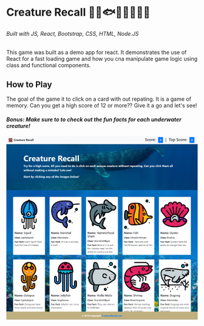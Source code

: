 # Creature Recall :octopus::tropical_fish::fish::turtle::dolphin::blowfish::whale::ocean:
###### Built with  JS, React, Bootstrap, CSS, HTML, Node.JS

This game was built as a demo app for react. It demonstrates the use of React for a fast loading game and how you cna manipulate game logic using class and functional components.

## How to Play
The goal of the game it to click on a card with out repating. It is a game of memory. Can you get a high score of 12 or more?? Give it a go and let's see!

#### *Bonus: Make sure to to check out the fun facts for each underwater creature!*

![Clicky Image Screenshot](https://github.com/circuitsyn/CreatureRecall/blob/master/public/assets/images/clickGame.PNG)
